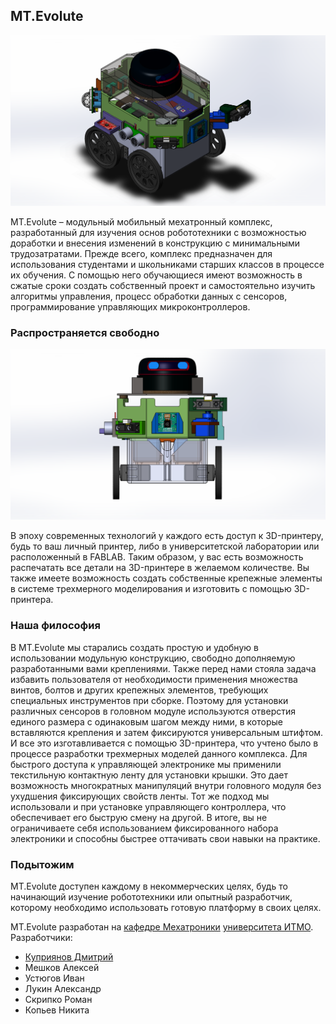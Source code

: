 ## MT.Evolute
![MT.Evolute версии 3.1 на колесном модуле](/img/WM_311.PNG)

MT.Evolute – модульный мобильный мехатронный комплекс, разработанный для изучения основ робототехники с возможностью доработки и внесения изменений в конструкцию с минимальными трудозатратами. Прежде всего, комплекс предназначен для использования студентами и школьниками старших классов в процессе их обучения. С помощью него обучающиеся имеют возможность в сжатые сроки создать собственный проект и самостоятельно изучить алгоритмы управления, процесс обработки данных с сенсоров, программирование управляющих микроконтроллеров.

### Распространяется свободно
![MT.Evolute версии 3.1 на колесном модуле](/img/WM_312.PNG)

В эпоху современных технологий у каждого есть доступ к 3D-принтеру, будь то ваш личный принтер, либо в университетской лаборатории или расположенный в FABLAB. Таким образом, у вас есть возможность распечатать все детали на 3D-принтере в желаемом количестве. Вы также имеете возможность создать собственные крепежные элементы в системе трехмерного моделирования и изготовить с помощью 3D-принтера.

### Наша философия

В MT.Evolute мы старались создать простую и удобную в использовании модульную конструкцию, свободно дополняемую разработанными вами креплениями. Также перед нами стояла задача избавить пользователя от необходимости применения множества винтов, болтов и других крепежных элементов, требующих специальных инструментов при сборке. Поэтому для установки различных сенсоров в головном модуле используются отверстия единого размера с одинаковым шагом между ними, в которые вставляются крепления и затем фиксируются универсальным штифтом. И все это изготавливается с помощью 3D-принтера, что учтено было в процессе разработки трехмерных моделей данного комплекса. Для быстрого доступа к управляющей электронике мы применили текстильную контактную ленту для установки крышки. Это дает возможность многократных манипуляций внутри головного модуля без ухудшения фиксирующих свойств ленты. Тот же подход мы использовали и при установке управляющего контроллера, что обеспечивает его быструю смену на другой. В итоге, вы не ограничиваете себя использованием фиксированного набора электроники и способны быстрее оттачивать свои навыки на практике.

### Подытожим

MT.Evolute доступен каждому в некоммерческих целях, будь то начинающий изучение робототехники или опытный разработчик, которому необходимо использовать готовую платформу в своих целях. 

MT.Evolute разработан на [кафедре Мехатроники](http://mt.ifmo.ru) [университета ИТМО](http://ifmo.ru). Разработчики:
- [Куприянов Дмитрий](http://kuprianov.su)
- Мешков Алексей
- Устюгов Иван
- Лукин Александр
- Скрипко Роман
- Копьев Никита


